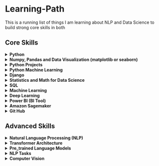 # Learning-Path
This is a running list of things I am learning about NLP and Data Science to build strong core skills in both
## Core Skills<br>




<details><summary> <b> Python </b> <br></summary>
<p>


| Resource          | Progress      | Done          |
| -------------     | ------------- | ------------- |
| Youtube : Tutorial: Krish Naik - Complete Python           |     ✓          |       ✓        |
| Youtube: Programming with Mosh  |       ✓         |     ✓           |
| Youtube: Python Full Course |       ✓         |      ✓         |










</p>
</details>






<details><summary> <b> Numpy, Pandas and Data Visualization (matplotlib or seaborn) </b> <br></summary>
<p>


| Resource          | Progress      | Done          |
| -------------     | ------------- | ------------- |
| Youtube : Tutorial: Python numpy tutorial playlist by codebasics        |     ✓          |              |
| Youtube: Pandas Tutorial (Data Analysis In Python) by codebasics |       ✓         |               |
| Youtube: Matplotlib tutorial by codebasics |                |              |










</p>
</details>














<details><summary> <b> Python Projects </b> <br></summary>
<p>


| Resource          | Progress      | Done          |
| -------------     | ------------- | ------------- |
| Project 1: Automation with Python           |     ✓          |       ✓          |
| Project 2: Machine Learning with Python  |       ✓           |       ✓         |
| Project 3: Building a website with Django |      ✓         |       ✓        |






</p>
</details>





<details><summary> <b> Python Machine Learning </b> <br></summary>
<p>


| Resource          | Progress      | Done          |
| -------------     | ------------- | ------------- |
| Youtube: Programming with Mosh          |     ✓          |    ✓          |
| Project 1: Implementing Music Suggestion Model   |       ✓          |        ✓          |
| Project 2:  |                |               |










</p>
</details>





<details><summary> <b> Django </b> <br></summary>
<p>


| Resource          | Progress      | Done          |
| -------------     | ------------- | ------------- |
| Youtube: Programming with Mosh - Django tutorial           |     ✓          |               |











</p>
</details>








<details><summary> <b> Statistics and Math for Data Science </b> <br></summary>
<p>


| Resource          | Progress      | Done          |
| -------------     | ------------- | ------------- |
| Statistics and probability-Khan Academy           |     ✓          |       ✓        |
| Udemy: Statistics & Mathematics for Data Science & Data Analytics  |       ✓         |     ✓           |
| Youtube: Mathematics and Statistics for Data Science |       ✓         |         ✓        |






</p>
</details>






<details><summary> <b> SQL </b> <br></summary>
<p>


| Resource          | Progress      | Done          |
| -------------     | ------------- | ------------- |
| Youtube : SQL Tutorial - Full Database Course for Beginners           |     ✓          |       ✓        |
| Youtube: SQL Tutorial for Beginners 2023 | SQL Tutorial | SQL Full Course 2023 | MySQL | SQL | Simplilearn  |       ✓         |  ✓ |
| Youtube: SQL Full Course  by Programming with Mosh|       ✓         |               |






</p>
</details>





<details><summary> <b> Machine Learning </b> <br></summary>
<p>


| Resource          | Progress      | Done          |
| -------------     | ------------- | ------------- |
| Book: AI and Machine Learning For Coders: A Programmer's Guide to Artificial Intelligence           |     ✓          |       ✓        |
| Book: Hands-On Machine Learning with Scikit-Learn, Keras, and TensorFlow, 3rd Edition by Aurélien Géron           |     ✓          |       ✓        |
| Udemy: Machine Learning A-Z™: AI, Python & R + ChatGPT Bonus [2023]|       ✓         |     ✓           |
| Udemy: Data Preprocessing |       ✓         |      ✓         |
| Udemy: Data Preprocessing in Python |       ✓         |      ✓         |
| Udemy: Data Preprocessing in R|       ✓         |      ✓         |
| Udemy: Regression |       ✓         |      ✓         |
| Udemy: Evaluating Regression Models Performance |       ✓         |      ✓         |
| Udemy: Regression Model selection in Python|       ✓         |      ✓         |
| Udemy: Classification |       ✓         |      ✓         |
| Udemy: Evaluating Classification Models Performance |       ✓         |      ✓         |
| Udemy: Clustering |       ✓         |      ✓         |
| Udemy: Association Rule Learning |       ✓         |      ✓         |
| Udemy: Reinforcement Learning |       ✓         |      ✓         |
| Udemy: Natural Language Processing |       ✓         |      ✓         |
| Udemy: Deep Learning |       ✓         |      ✓         |
| Udemy: Dimensionality Reduction |       ✓         |      ✓         |
| Udemy: Model Selection and Boosting |       ✓         |      ✓         |
| Udemy: Data Preprocessing |       ✓         |      ✓         |
| Udemy: Data Preprocessing |       ✓         |      ✓         |
| Udemy: Data Preprocessing |       ✓         |      ✓         |
| Udemy: Data Preprocessing |       ✓         |      ✓         |
| Udemy: Data Preprocessing |       ✓         |      ✓         |
| Udemy: Data Preprocessing |       ✓         |      ✓         |
| Udemy: Data Preprocessing |       ✓         |      ✓         |






</p>
</details>






<details><summary> <b> Deep Learning </b> <br></summary>
<p>


| Resource          | Progress      | Done          |
| -------------     | ------------- | ------------- |
| Youtube: MIT Introduction to Deep Learning by Alexander Amini           |     ✓          |       ✓        |
| Book: Deep Learning from Scratch: Building with Python from First Principles by Seth Weidman  |       ✓         |     ✓           |
| Youtube: Deep Learning With PyTorch - Full Course by Patric Loeber |       ✓         |    ✓           |






</p>
</details>











<details><summary> <b> Power BI (BI Tool) </b> <br></summary>
<p>


| Resource          | Progress      | Done          |
| -------------     | ------------- | ------------- |
| Youtube : How to use Microsoft Power BI - Tutorial for Beginners by Kevin Stratwert          |     ✓          |       ✓        |
| Youtube: Power BI Project- Codebasics: Sales Insights Data Analysis Project - 1 - Problem Statement  |       ✓          |               |






</p>
</details>



<details><summary> <b> Amazon Sagemaker </b> <br></summary>
<p>


| Resource          | Progress      | Done          |
| -------------     | ------------- | ------------- |
| Youtube : AWS SageMaker For ML And DL Tutorial Playlist- What Will We Learn In This Playlist?          |   ✓             |     ✓          |
| Youtube : Tutorial -Build,Train, Deploy Machine Learning Model In AWS SageMaker- Creating Notebook Instance  |     ✓            |    ✓             |






</p>
</details>




<details><summary> <b> Git Hub </b> <br></summary>
<p>


| Resource          | Progress      | Done          |
| -------------     | ------------- | ------------- |
| Youtube: Git and GitHub for Beginners Tutorial by Kevin Stratvert          |     ✓          |       ✓        |
| Website: Git Tutorial by BitBucket  |       ✓         |               |
| Website: git — the simple guide |       ✓         |     ✓          |






</p>
</details>













## Advanced Skills<br>



<details><summary> <b> Natural Language Processing (NLP) </b> <br></summary>
<p>

| Resource          | Progress      | Done          |
| -------------     | ------------- | ------------- |
| Hugging Face: Introduction to NLP        |    ✓             |   ✓              |
| Hugging Face: USING 🤗 TRANSFORMERS |   ✓              |    ✓             |
| Hugging Face: Transformer Models   |        ✓      |     ✓            |   
| Hugging Face: Fine-tuning a Pre-trained Model  |    ✓          |     ✓            |
| Hugging Face: Sharing Models and Tokenizers   |     ✓    |    ✓           |
| Hugging Face: The Hugging Face Datasets Library  |     ✓         |      ✓         |
| Hugging Face: The Hugging Face Tokenizers Library  |   ✓          |      ✓         |
| Hugging Face: Main NLP Tasks|        ✓      |      ✓         |   
| Hugging Face: Building and Sharing Demos  |    ✓          |      ✓         |
| Youtube: Complete Road Map To Prepare NLP by Krish Naik |    ✓           |      ✓         |
| Youtube: Tokenization by Krish Naik|    ✓           |     ✓          |
| Youtube: Stemming And Lemmatization Intuition by Krish Naik|    ✓           |     ✓          |
| Youtube: Stemming by Krish Naik|    ✓           |     ✓          |
| Youtube: Lemmatization by Krish Naik|    ✓           |     ✓          |
| Youtube: Bag Of Words Intuition by Krish Naik|    ✓           |     ✓          |
| Youtube: TF-IDF Intuition Text Preprocessing by Krish Naik|    ✓           |     ✓          |
| Youtube: TF-IDF for Machine Learning Text Preprocessing by Krish Naik|    ✓           |     ✓          |
| Youtube: Implementing a Spam classifier in Python by Krish Naik|    ✓           |     ✓          |
| Youtube: Word2Vec by Krish Naik|    ✓           |     ✓          |
| Youtube: Why Use Recurrent Neural Network and Its Application by Krish Naik|    ✓       |     ✓      |
| Youtube: Recurrent Neural Network Forward Propagation With Time by Krish Naik|    ✓       |     ✓      | | | 
| Youtube: Back Propagation In Recurrent Neural Network by Krish Naik|    ✓       |     ✓      | 
| Youtube: Problems In Simple Recurrent Neural Network by Krish Naik|    ✓       |     ✓      |
| Youtube: LSTM Recurrent Neural Network In Depth Intuition|    ✓       |     ✓      |

</p>
</details>


<details><summary> <b> Transformer Architecture </b> <br></summary>
<p>

| Resource          | Progress      | Done          |
| -------------     | ------------- | ------------- |
| Youtube: The Narrated Transformer Language Model        |    ✓             |   ✓              |
| Blog: Jay Alammar - The Illustrated Transformer |   ✓              |    ✓             |
| Youtube: Live -Transformers In-depth Architecture Understanding- Attention Is All You Need   |        ✓      |     ✓            |   
| Research Paper: Attention Is All You Need  |    ✓          |     ✓            |
| Hugging Face: Transformers   |     ✓    |    ✓           |
| Blog: Jay Alammar - A Visual Guide to Using BERT for the First Time   |     ✓    |    ✓           |
| Blog: Fabio Chiusano - A Full Guide to Finetuning T5 for Text2Text and Building a Demo with Streamlit   |     ✓    |    ✓           |
| Blog: Jay Alammar - The Illustrated GPT-2 (Visualizing Transformer Language Models)   |     ✓    |    ✓           |

</p>
</details>





<details><summary> <b> Pre_trained Language Models </b> <br></summary>
<p>

| Models          | Progress      | Done          |
| -------------     | ------------- | ------------- |
| BERT        |    ✓             |   ✓              |
| ROBERTa |   ✓              |    ✓             |
| BART   |        ✓      |     ✓            |   
| PEGASUS  |    ✓          |     ✓            |
| T5   |     ✓    |    ✓           |
| GPT  |     ✓    |    ✓           |

</p>
</details>



<details><summary> <b> NLP Tasks </b> <br></summary>
<p>

| Tasks          | Progress      | Done          |
| -------------     | ------------- | ------------- |
| Hugging Face: Summarization        |    ✓             |   ✓              |
| Hugging Face: Sentiment Analysis |   ✓              |    ✓             |
| Hugging Face: Translation  |        ✓      |     ✓            |   
| Hugging Face: Question answer Generation  |    ✓          |     ✓            |
| Hugging Face: Automatic Speech Recognition  |     ✓    |    ✓           |
| Hugging Face: Fine-tuning a masked language model  |     ✓    |    ✓           |

</p>
</details>





<details><summary> <b> Computer Vision </b> <br></summary>
<p>


| Resource          | Progress      | Done          |
| -------------     | ------------- | ------------- |
| Hugging Face: The State of Computer Vision at Hugging Face          |     ✓          |       ✓        |
| Hugging Face: Vision Transformer (ViT)  |       ✓         |     ✓           |
| Hugging Face: Fine-Tune ViT for Image Classification with 🤗 Transformers |       ✓         |               |






</p>
</details>










